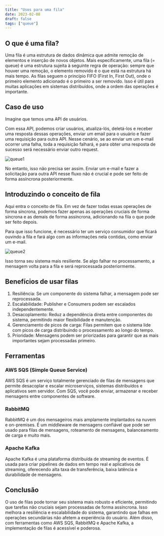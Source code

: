 ```yaml
---
title: "Usos para uma fila"
date: 2023-02-08
draft: false
tags: ["queue"]
---
```


## O que é uma fila?
Uma fila é uma estrutura de dados dinâmica que admite remoção de elementos e inserção de novos objetos. Mais especificamente, uma fila (= queue) é uma estrutura sujeita à seguinte regra de operação: sempre que houver uma remoção, o elemento removido é o que está na estrutura há mais tempo.
As filas seguem o princípio FIFO (First In, First Out), onde o primeiro elemento adicionado é o primeiro a ser removido. Isso é útil para muitas aplicações em sistemas distribuídos, onde a ordem das operações é importante.

## Caso de uso
Imagine que temos uma API de usuários.

Com essa API, podemos criar usuários, atualiza-lós, deletá-los e receber uma resposta dessas operações, enviar um email para o usuário e fazer uma requisição para outra API.
Nesse cenário, se ao enviar um um e-mail ocorrer uma falha, toda a requisição falhará, e para obter uma resposta de sucesso será necessário enviar outro request.

![queue1](/img/queue1.png)

No entanto, isso não precisa ser assim. Enviar um e-mail e fazer a solicitação para outra API nesse fluxo não é crucial e pode ser feito de forma assíncrona posteriormente.

## Introduzindo o conceito de fila
Aqui entra o conceito de fila. Em vez de fazer todas essas operações de forma síncrona, podemos fazer apenas as operações cruciais de forma síncrona e as demais de forma assíncrona, adicionando na fila o que pode ser feito depois.

Para que isso funcione, é necessário ter um serviço consumidor que ficará ouvindo a fila e fará algo com as informações nela contidas, como enviar um e-mail.

![queue2](/img/queue2.png)

Isso torna seu sistema mais resiliente. Se algo falhar no processamento, a mensagem volta para a fila e será reprocessada posteriormente.

## Benefícios de usar filas
1. Resiliência: Se um componente do sistema falhar, a mensagem pode ser reprocessada.
2. Escalabilidade: Publisher e Consumers podem ser escalados independentemente.
3. Desacoplamento: Reduz a dependência direta entre componentes do sistema, permitindo maior flexibilidade e manutenção.
4. Gerenciamento de picos de carga: Filas permitem que o sistema lide com picos de carga distribuindo o processamento ao longo do tempo.
5. Prioridade: Mensagens podem ser priorizadas para garantir que as mais importantes sejam processadas primeiro.

## Ferramentas
### AWS SQS (Simple Queue Service)
AWS SQS é um serviço totalmente gerenciado de filas de mensagens que permite desacoplar e escalar microserviços, sistemas distribuídos e aplicativos sem servidor. Com SQS, você pode enviar, armazenar e receber mensagens entre componentes de software.

### RabbitMQ
RabbitMQ é um dos mensageiros mais amplamente implantados na nuvem e on-premises. É um middleware de mensagens confiável que pode ser usado para filas de mensagens, roteamento de mensagens, balanceamento de carga e muito mais.

### Apache Kafka
Apache Kafka é uma plataforma distribuída de streaming de eventos. É usada para criar pipelines de dados em tempo real e aplicativos de streaming, oferecendo alta taxa de transferência, baixa latência e durabilidade de mensagens.

## Conclusão
O uso de filas pode tornar seu sistema mais robusto e eficiente, permitindo que tarefas não cruciais sejam processadas de forma assíncrona. Isso melhora a resiliência e escalabilidade do sistema, garantindo que falhas em operações secundárias não afetem a experiência do usuário. Além disso, com ferramentas como AWS SQS, RabbitMQ e Apache Kafka, a implementação de filas é acessível e poderosa.
